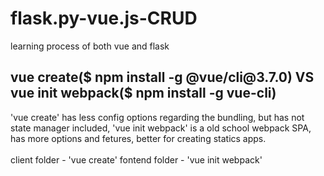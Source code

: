 # flask.py-vue.js-CRUD
learning process of both vue and flask

<h2>
vue create($ npm install -g @vue/cli@3.7.0) VS vue init webpack($ npm install -g vue-cli)
</h2>

<p>
'vue create' has less config options regarding the bundling, but has not state manager included, 'vue init webpack' is a old school webpack SPA, has more options and fetures, better for creating statics apps. <br></br>
client folder - 'vue create'
fontend folder - 'vue init webpack'
</p>
